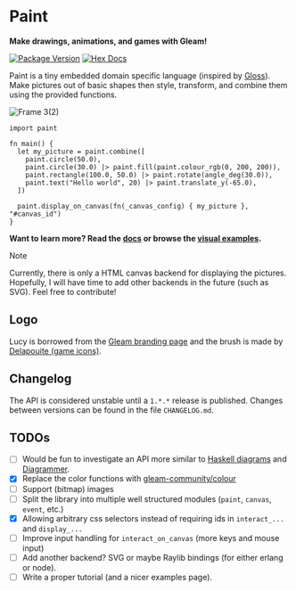 # Paint
**Make drawings, animations, and games with Gleam!**

[![Package Version](https://img.shields.io/hexpm/v/paint)](https://hex.pm/packages/paint)
[![Hex Docs](https://img.shields.io/badge/hex-docs-ffaff3)](https://hexdocs.pm/paint/)

Paint is a tiny embedded domain specific language (inspired by [Gloss](https://hackage.haskell.org/package/gloss)).
Make pictures out of basic shapes then style, transform, and combine them using the provided functions.

![Frame 3(2)](https://github.com/user-attachments/assets/a8b83b58-990a-432a-9034-deebc4d210a6)


```gleam
import paint

fn main() {
  let my_picture = paint.combine([
    paint.circle(50.0),
    paint.circle(30.0) |> paint.fill(paint.colour_rgb(0, 200, 200)),
    paint.rectangle(100.0, 50.0) |> paint.rotate(angle_deg(30.0)),
    paint.text("Hello world", 20) |> paint.translate_y(-65.0),
  ])

  paint.display_on_canvas(fn(_canvas_config) { my_picture }, "#canvas_id")
}
```

**Want to learn more? Read the [docs](https://hexdocs.pm/paint) or browse the [visual examples](https://adelhult.github.io/paint/).**

> [!NOTE]
> Currently, there is only a HTML canvas backend for displaying the pictures.
> Hopefully, I will have time to add other backends in the future (such as SVG). Feel free to contribute!

## Logo
Lucy is borrowed from the [Gleam branding page](https://gleam.run/branding/) and the brush is made by [Delapouite (game icons)](https://game-icons.net/1x1/delapouite/paint-brush.html).

## Changelog
The API is considered unstable until a `1.*.*` release is published.
Changes between versions can be found in the file `CHANGELOG.md`.

## TODOs
- [ ] Would be fun to investigate an API more similar to [Haskell diagrams](https://hackage.haskell.org/package/diagrams) and [Diagrammer](https://www.youtube.com/watch?v=gT9Xu-ctNqI).
- [x] Replace the color functions with [gleam-community/colour](https://hexdocs.pm/gleam_community_colour/)
- [ ] Support (bitmap) images
- [ ] Split the library into multiple well structured modules (`paint`, `canvas`, `event`, etc.)
- [x] Allowing arbitrary css selectors instead of requiring ids in `interact_...` and `display_...`
- [ ] Improve input handling for `interact_on_canvas` (more keys and mouse input)
- [ ] Add another backend? SVG or maybe Raylib bindings (for either erlang or node).
- [ ] Write a proper tutorial (and a nicer examples page).
